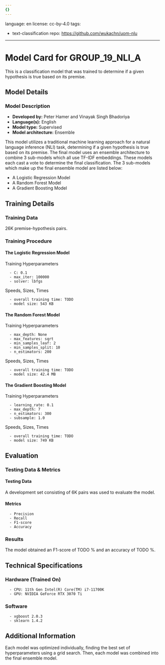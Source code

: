 ```yaml
---
{}
---
```

language: en
license: cc-by-4.0
tags:
- text-classification
repo: https://github.com/wukachn/uom-nlu

---

# Model Card for GROUP_19_NLI_A

This is a classification model that was trained to determine if a given hypothesis is true based on its premise.


## Model Details

### Model Description
- **Developed by:** Peter Hamer and Vinayak Singh Bhadoriya
- **Language(s):** English
- **Model type:** Supervised
- **Model architecture:** Ensemble

This model utilizes a traditional machine learning approach for a natural language inference (NLI) task, determining if a given hypothesis is true based on its premise.
The final model uses an ensemble architecture to combine 3 sub-models which all use TF-IDF embeddings. These models each cast a vote to determine the final classification. The 3 sub-models which make up the final ensemble model are listed below:
- A Logistic Regression Model
- A Random Forest Model
- A Gradient Boosting Model

<!-- (Model Resources) Provide links where applicable. Dont think i need this section-->

## Training Details

### Training Data

<!-- This is a short stub of information on the training data that was used, and documentation related to data pre-processing or additional filtering (if applicable). -->

26K premise-hypothesis pairs.

### Training Procedure

<!-- This relates heavily to the Technical Specifications. Content here should link to that section when it is relevant to the training procedure. -->
#### The Logistic Regression Model
Training Hyperparameters

<!-- This is a summary of the values of hyperparameters used in training the model. -->


      - C: 0.1
      - max_iter: 100000
      - solver: lbfgs

Speeds, Sizes, Times

<!-- This section provides information about how roughly how long it takes to train the model and the size of the resulting model. -->


      - overall training time: TODO
      - model size: 543 KB

#### The Random Forest Model
Training Hyperparameters

<!-- This is a summary of the values of hyperparameters used in training the model. -->


      - max_depth: None
      - max_features: sqrt
      - min_samples_leaf: 2
      - min_samples_split: 10
      - n_estimators: 200

Speeds, Sizes, Times

<!-- This section provides information about how roughly how long it takes to train the model and the size of the resulting model. -->


      - overall training time: TODO
      - model size: 42.4 MB

#### The Gradient Boosting Model
Training Hyperparameters

<!-- This is a summary of the values of hyperparameters used in training the model. -->


      - learning_rate: 0.1
      - max_depth: 7
      - n_estimators: 300
      - subsample: 1.0

Speeds, Sizes, Times

<!-- This section provides information about how roughly how long it takes to train the model and the size of the resulting model. -->


      - overall training time: TODO
      - model size: 749 KB

## Evaluation

<!-- This section describes the evaluation protocols and provides the results. -->

### Testing Data & Metrics

#### Testing Data

<!-- This should describe any evaluation data used (e.g., the development/validation set provided). -->

A development set consisting of 6K pairs was used to evaluate the model.

#### Metrics

<!-- These are the evaluation metrics being used. -->


      - Precision
      - Recall
      - F1-score
      - Accuracy

### Results

The model obtained an F1-score of TODO % and an accuracy of TODO %.

## Technical Specifications

### Hardware (Trained On)

<!-- Do i need minimum RAM and Storage?? -->

      - CPU: 11th Gen Intel(R) Core(TM) i7-11700K
      - GPU: NVIDIA GeForce RTX 3070 Ti

### Software


      - xgboost 2.0.3
      - sklearn 1.4.2


<!-- (Bias, Risks, and Limitations) This section is meant to convey both technical and sociotechnical limitations. Dont think i have anything for this-->


## Additional Information

<!-- Any other information that would be useful for other people to know. -->

Each model was optimized individually, finding the best set of hyperparameters using a grid search. Then, each model was combined into the final ensemble model.

